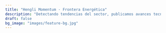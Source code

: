 ```yaml
---
title: "Hengli Momentum · Frontera Energética"
description: "Detectando tendencias del sector, publicamos avances tecnológicos, expansiones de mercado y logros de colaboración en tiempo real, manteniéndolo conectado con la revolución energética."
draft: false
bg_image: "images/feature-bg.jpg"
---
```

